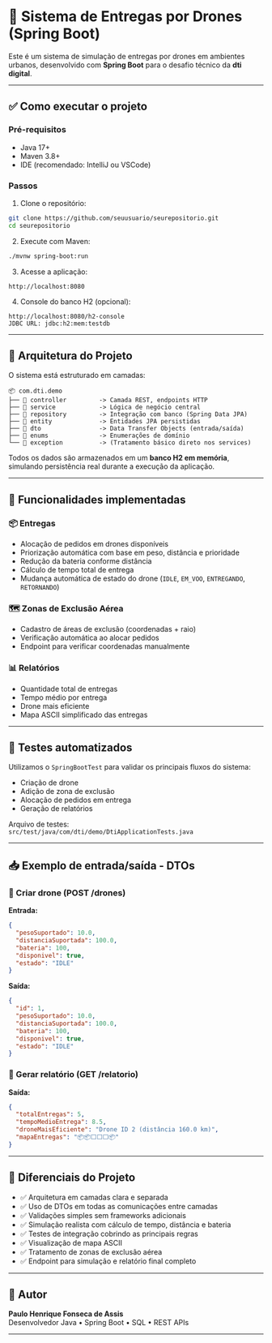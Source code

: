 
# 🚁 Sistema de Entregas por Drones (Spring Boot)

Este é um sistema de simulação de entregas por drones em ambientes urbanos, desenvolvido com **Spring Boot** para o desafio técnico da **dti digital**.

---

## ✅ Como executar o projeto

### Pré-requisitos
- Java 17+
- Maven 3.8+
- IDE (recomendado: IntelliJ ou VSCode)

### Passos

1. Clone o repositório:

```bash
git clone https://github.com/seuusuario/seurepositorio.git
cd seurepositorio
```

2. Execute com Maven:

```bash
./mvnw spring-boot:run
```

3. Acesse a aplicação:

```
http://localhost:8080
```

4. Console do banco H2 (opcional):

```
http://localhost:8080/h2-console
JDBC URL: jdbc:h2:mem:testdb
```

---

## 🧱 Arquitetura do Projeto

O sistema está estruturado em camadas:

```
📦 com.dti.demo
├── 📁 controller         -> Camada REST, endpoints HTTP
├── 📁 service            -> Lógica de negócio central
├── 📁 repository         -> Integração com banco (Spring Data JPA)
├── 📁 entity             -> Entidades JPA persistidas
├── 📁 dto                -> Data Transfer Objects (entrada/saída)
├── 📁 enums              -> Enumerações de domínio
└── 📁 exception          -> (Tratamento básico direto nos services)
```

Todos os dados são armazenados em um **banco H2 em memória**, simulando persistência real durante a execução da aplicação.

---

## 🚀 Funcionalidades implementadas

### 📦 Entregas
- Alocação de pedidos em drones disponíveis
- Priorização automática com base em peso, distância e prioridade
- Redução da bateria conforme distância
- Cálculo de tempo total de entrega
- Mudança automática de estado do drone (`IDLE`, `EM_VOO`, `ENTREGANDO`, `RETORNANDO`)

### 🗺️ Zonas de Exclusão Aérea
- Cadastro de áreas de exclusão (coordenadas + raio)
- Verificação automática ao alocar pedidos
- Endpoint para verificar coordenadas manualmente

### 📊 Relatórios
- Quantidade total de entregas
- Tempo médio por entrega
- Drone mais eficiente
- Mapa ASCII simplificado das entregas

---

## 🧪 Testes automatizados

Utilizamos o `SpringBootTest` para validar os principais fluxos do sistema:

- Criação de drone
- Adição de zona de exclusão
- Alocação de pedidos em entrega
- Geração de relatórios

Arquivo de testes:  
`src/test/java/com/dti/demo/DtiApplicationTests.java`

---

## 📥 Exemplo de entrada/saída - DTOs

### 🔹 Criar drone (POST /drones)

**Entrada:**
```json
{
  "pesoSuportado": 10.0,
  "distanciaSuportada": 100.0,
  "bateria": 100,
  "disponivel": true,
  "estado": "IDLE"
}
```

**Saída:**
```json
{
  "id": 1,
  "pesoSuportado": 10.0,
  "distanciaSuportada": 100.0,
  "bateria": 100,
  "disponivel": true,
  "estado": "IDLE"
}
```

### 🔹 Gerar relatório (GET /relatorio)

**Saída:**
```json
{
  "totalEntregas": 5,
  "tempoMedioEntrega": 8.5,
  "droneMaisEficiente": "Drone ID 2 (distância 160.0 km)",
  "mapaEntregas": "📦📦⬜⬜⬜📦"
}
```

---

## 🧠 Diferenciais do Projeto

- ✅ Arquitetura em camadas clara e separada
- ✅ Uso de DTOs em todas as comunicações entre camadas
- ✅ Validações simples sem frameworks adicionais
- ✅ Simulação realista com cálculo de tempo, distância e bateria
- ✅ Testes de integração cobrindo as principais regras
- ✅ Visualização de mapa ASCII
- ✅ Tratamento de zonas de exclusão aérea
- ✅ Endpoint para simulação e relatório final completo

---

## 💬 Autor

**Paulo Henrique Fonseca de Assis**  
Desenvolvedor Java • Spring Boot • SQL • REST APIs

---
